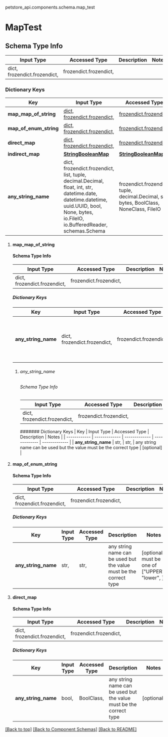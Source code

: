 <a name="top"></a>
petstore_api.components.schema.map_test
# MapTest

## Schema Type Info
Input Type | Accessed Type | Description | Notes
------------ | ------------- | ------------- | -------------
dict, frozendict.frozendict,  | frozendict.frozendict,  |  |

### Dictionary Keys
Key | Input Type | Accessed Type | Description | Notes
------------ | ------------- | ------------- | ------------- | -------------
**map_map_of_string** | [dict, frozendict.frozendict, ](#map_map_of_string) | [frozendict.frozendict, ](#map_map_of_string) |  | [optional]
**map_of_enum_string** | [dict, frozendict.frozendict, ](#map_of_enum_string) | [frozendict.frozendict, ](#map_of_enum_string) |  | [optional]
**direct_map** | [dict, frozendict.frozendict, ](#direct_map) | [frozendict.frozendict, ](#direct_map) |  | [optional]
**indirect_map** | [**StringBooleanMap**](string_boolean_map.StringBooleanMap.md) | [**StringBooleanMap**](string_boolean_map.StringBooleanMap.md) |  | [optional]
**any_string_name** | dict, frozendict.frozendict, list, tuple, decimal.Decimal, float, int, str, datetime.date, datetime.datetime, uuid.UUID, bool, None, bytes, io.FileIO, io.BufferedReader, schemas.Schema | frozendict.frozendict, tuple, decimal.Decimal, str, bytes, BoolClass, NoneClass, FileIO | any string name can be used but the value must be the correct type | [optional]

1. #### map_map_of_string
   #### Schema Type Info
   | Input Type | Accessed Type | Description | Notes |
   | ------------ | ------------- | ------------- | ------------- |
   |dict, frozendict.frozendict,  | frozendict.frozendict,  |  ||
   ##### Dictionary Keys
   | Key | Input Type | Accessed Type | Description | Notes |
   | ------------ | ------------- | ------------- | ------------- | ------------- |
   | **any_string_name** | dict, frozendict.frozendict,  | frozendict.frozendict,  | any string name can be used but the value must be the correct type | [optional] |
   1. ###### any_string_name
      ###### Schema Type Info
      | Input Type | Accessed Type | Description | Notes |
      | ------------ | ------------- | ------------- | ------------- |
      |dict, frozendict.frozendict,  | frozendict.frozendict,  |  ||
      ####### Dictionary Keys
      | Key | Input Type | Accessed Type | Description | Notes |
      | ------------ | ------------- | ------------- | ------------- | ------------- |
      | **any_string_name** | str,  | str,  | any string name can be used but the value must be the correct type | [optional] |

1. #### map_of_enum_string
   #### Schema Type Info
   | Input Type | Accessed Type | Description | Notes |
   | ------------ | ------------- | ------------- | ------------- |
   |dict, frozendict.frozendict,  | frozendict.frozendict,  |  ||
   ##### Dictionary Keys
   | Key | Input Type | Accessed Type | Description | Notes |
   | ------------ | ------------- | ------------- | ------------- | ------------- |
   | **any_string_name** | str,  | str,  | any string name can be used but the value must be the correct type | [optional] must be one of ["UPPER", "lower", ] |

1. #### direct_map
   #### Schema Type Info
   | Input Type | Accessed Type | Description | Notes |
   | ------------ | ------------- | ------------- | ------------- |
   |dict, frozendict.frozendict,  | frozendict.frozendict,  |  ||
   ##### Dictionary Keys
   | Key | Input Type | Accessed Type | Description | Notes |
   | ------------ | ------------- | ------------- | ------------- | ------------- |
   | **any_string_name** | bool,  | BoolClass,  | any string name can be used but the value must be the correct type | [optional] |

[[Back to top]](#top) [[Back to Component Schemas]](../../../README.md#Component-Schemas) [[Back to README]](../../../README.md)
